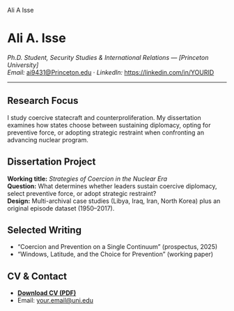 Ali A Isse


# Ali A. Isse

*Ph.D. Student, Security Studies & International Relations — [Princeton University]*  
*Email:* ai9431@Princeton.edu · *LinkedIn:* https://linkedin.com/in/YOURID

---

## Research Focus
I study coercive statecraft and counterproliferation. My dissertation examines how states choose between sustaining diplomacy, opting for preventive force, or adopting strategic restraint when confronting an advancing nuclear program.

## Dissertation Project
**Working title:** *Strategies of Coercion in the Nuclear Era*  
**Question:** What determines whether leaders sustain coercive diplomacy, select preventive force, or adopt strategic restraint?  
**Design:** Multi-archival case studies (Libya, Iraq, Iran, North Korea) plus an original episode dataset (1950–2017).

## Selected Writing
- “Coercion and Prevention on a Single Continuum” (prospectus, 2025)  
- “Windows, Latitude, and the Choice for Prevention” (working paper)

## CV & Contact
- **[Download CV (PDF)](/cv/Mehdi_CV.pdf)**  
- Email: your.email@uni.edu

